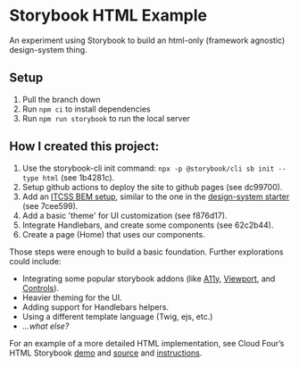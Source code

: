 # Storybook HTML Example

An experiment using Storybook to build an html-only (framework agnostic) design-system thing.

## Setup

1. Pull the branch down
2. Run `npm ci` to install dependencies
3. Run `npm run storybook` to run the local server

## How I created this project:

1. Use the storybook-cli init command: `npx -p @storybook/cli sb init --type html` (see 1b4281c).
2. Setup github actions to deploy the site to github pages (see dc99700).
3. Add an [ITCSS BEM setup](https://github.com/sparkbox/standard/tree/master/code-style/scss#how-itcss-works-with-bem), similar to the one in the [design-system starter](https://github.com/sparkbox/design-system-starter) (see 7cee599).
4. Add a basic 'theme' for UI customization (see f876d17).
5. Integrate Handlebars, and create some components (see 62c2b44).
6. Create a page (Home) that uses our components.

Those steps were enough to build a basic foundation. Further explorations could include:

- Integrating some popular storybook addons (like [A11y](https://github.com/storybookjs/storybook/tree/next/addons/a11y), [Viewport](https://storybook.js.org/docs/html/essentials/viewport), and [Controls](https://storybook.js.org/docs/html/essentials/controls)).
- Heavier theming for the UI.
- Adding support for Handlebars helpers.
- Using a different template language (Twig, ejs, etc.)
- _...what else?_

For an example of a more detailed HTML implementation, see Cloud Four’s HTML Storybook [demo](https://v-next--cloudfour-patterns.netlify.app/) and [source](https://github.com/cloudfour/cloudfour.com-patterns) and [instructions](https://github.com/cloudfour/cloudfour.com-patterns/blob/v-next/CONTRIBUTING.md).
